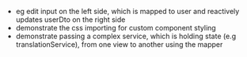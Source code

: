 - eg edit input on the left side, which is mapped to user and reactively updates userDto on the right side
- demonstrate the css importing for custom component styling
- demonstrate passing a complex service, which is holding state (e.g translationService), from one view to another using the mapper